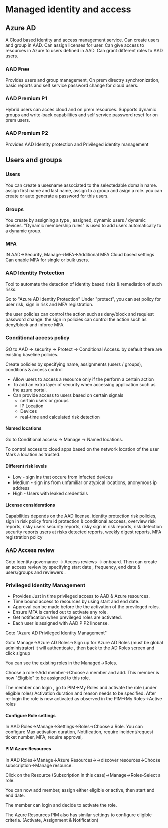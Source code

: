 # Managed identity and access

## Azure AD

A Cloud based identity and access management service.
Can create users and group in AAD. Can assign licenses for user.
Can give access to resources in Azure to users defined in AAD.
Can grant different roles to AAD users.

### AAD Free

Provides users and group management, On prem directry synchronization,
basic reports and self service password change for cloud users.

### AAD Premium P1

Hybrid users can acces cloud and on prem resources. Supports dynamic groups and write-back
capabilities and self service password reset for on prem users.

### AAD Premium P2

Provides AAD Identity protection and Privileged identity management


## Users and groups

### Users

You can create a usesname associated to the selectedable domain name.
assign first name and last name, assign to a group and asign a role.
you can create or auto generate a password for this users.

### Groups

You create by assigning a type , assigned, dynamic users / dynamic devices.
"Dynamic membership rules" is used to add users automatically to a dynamic group.

### MFA

IN AAD->Security, Manage->MFA->Additional MFA Cloud based settings
Can enable MFA for single or bulk users.

### AAD Identity Protection

Tool to automate the detection of identity based risks & remediation of such risks.

Go to "Azure AD Identity Protection"
Under "protect", you can set policy for user risk, sign in risk and MFA registration.

the user policies can control the action such as deny/block and requiest password change.
the sign in policies can control the action such as deny/block and inforce MFA.

### Conditional access policy

GO to AAD -> security -> Protect -> Conditional Access.
by default there are existing baseline policies.

Create policies by specifying name, assignments (users / groups), conditions & access control

* Allow users to access a resource only if the perform a certain action
* To add an extra layer of security when accessing application such as the azure portal.
* Can provide access to users based on certain signals
  * certain users or groups
  * IP Location
  * Devices
  * real-time and calculated risk detection

#### Named locations

Go to Conditional access -> Manage -> Named locations.

To control access to cloud apps based on the network location of the user
Mark a location as trusted.

#### Different risk levels

* Low - sign ins that occure from infected devices
* Medium - sign ins from unfamiliar or atypical locations, anonymous ip address
* High - Users with leaked credentials

#### License considerations

Capabilities depends on the AAD license.
identity protection risk policies, sign in risk policy from id protection & conditional acccess,
overview risk reports, risky users security reports, risky sign in risk reports, risk detection security reports
users at risks detected reports, weekly digest reports, MFA registration policy

### AAD Access review

Goto Identity governance -> Access reviews -> onboard.
Then can create an access review by specifying start date , frequency, end date & users/groups and reviewers .

### Privileged Identity Management

* Provides Just in time privileged access to AAD & Azure resources.
* Time bound access to resources by using start and end date.
* Approval can be made before the the activation of the previleged roles.
* Ensure MFA is carried out to activate any role.
* Get notifacation when previleged roles are activated.
* Each user is assigned with AAD P P2 lincense.

Goto "Azure AD Privileged Identity Management"

Goto Manage->Azure AD Roles->Sign up for Azure AD Roles (must be global administrator)
it will authenticate , then back to the AD Roles screen and click signup

You can see the existing roles in the Managed->Roles.

Choose a role->Add member->Choose a member and add.
This member is now "Eligible" to be assigned to this role.

The member can login , go to PIM->My Roles and activate the role (under eligible roles)
Activation duration and reason needs to be specified.
After re-login the role is now activated as observed in the PIM->My Roles->Active roles


#### Configure Role settings

In AAD Roles->Manage->Settings->Roles->Choose a Role.
You can configure Max activation duration, Notification, require incident/request ticket number, MFA, require approval,

#### PIM Azure Resources

In AAD Roles->Manage->Azure Resources->->discover resources->Choose subscription->Manage resource.

Click on the Resource (Subscription in this case)->Manage->Roles-Select a role.

You can now add member, assign either eligible or active, then start and end date.

The member can login and decide to activate the role.

The Azure Resources PIM also has similar settings to configure eligible criteria. (Activate, Assignment & Notification)










